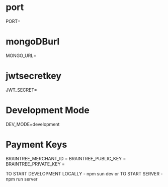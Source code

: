 # port
PORT=
# mongoDBurl
MONGO_URL=
# jwtsecretkey
JWT_SECRET=
# Development Mode
DEV_MODE=development
# Payment Keys
BRAINTREE_MERCHANT_ID =
BRAINTREE_PUBLIC_KEY =
BRAINTREE_PRIVATE_KEY =

TO START DEVELOPMENT LOCALLY - npm sun dev
or 
TO START SERVER - npm run server